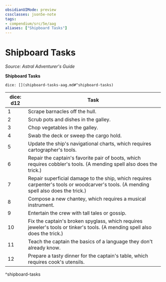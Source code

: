 ```yaml
---
obsidianUIMode: preview
cssclasses: json5e-note
tags:
- compendium/src/5e/aag
aliases: ["Shipboard Tasks"]
---
```

# Shipboard Tasks
*Source: Astral Adventurer's Guide* 

**Shipboard Tasks**

`dice: [](shipboard-tasks-aag.md#^shipboard-tasks)`

| dice: d12 | Task |
|-----------|------|
| 1 | Scrape barnacles off the hull. |
| 2 | Scrub pots and dishes in the galley. |
| 3 | Chop vegetables in the galley. |
| 4 | Swab the deck or sweep the cargo hold. |
| 5 | Update the ship's navigational charts, which requires cartographer's tools. |
| 6 | Repair the captain's favorite pair of boots, which requires cobbler's tools. (A mending spell also does the trick.) |
| 7 | Repair superficial damage to the ship, which requires carpenter's tools or woodcarver's tools. (A mending spell also does the trick.) |
| 8 | Compose a new chantey, which requires a musical instrument. |
| 9 | Entertain the crew with tall tales or gossip. |
| 10 | Fix the captain's broken spyglass, which requires jeweler's tools or tinker's tools. (A mending spell also does the trick.) |
| 11 | Teach the captain the basics of a language they don't already know. |
| 12 | Prepare a tasty dinner for the captain's table, which requires cook's utensils. |
^shipboard-tasks